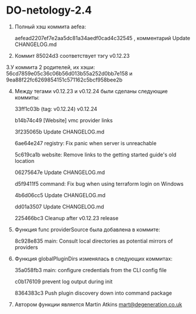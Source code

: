 # DO-netology-2.4
1. Полный хэш коммита aefea:

   aefead2207ef7e2aa5dc81a34aedf0cad4c32545 , комментарий   Update CHANGELOG.md

2. Коммит 85024d3 соответствует тэгу v0.12.23

3.У коммита 2 родителей, их хэши: 56cd7859e05c36c06b56d013b55a252d0bb7e158 и 9ea88f22fc6269854151c571162c5bcf958bee2b

4. Между тегами v0.12.23 и v0.12.24 были сделаны следующие коммиты:
   
   33ff1c03b (tag: v0.12.24) v0.12.24
   
   b14b74c49 [Website] vmc provider links
   
   3f235065b Update CHANGELOG.md 
   
   6ae64e247 registry: Fix panic when server is unreachable
   
   5c619ca1b website: Remove links to the getting started guide's old location
   
   06275647e Update CHANGELOG.md
  
   d5f9411f5 command: Fix bug when using terraform login on Windows
   
   4b6d06cc5 Update CHANGELOG.md

   dd01a3507 Update CHANGELOG.md

   225466bc3 Cleanup after v0.12.23 release

5. Функция func providerSource была добавлена в коммите: 

   8c928e835 main: Consult local directories as potential mirrors of providers

6. Функция globalPluginDirs изменялась в следующих коммитах:

   35a058fb3 main: configure credentials from the CLI config file

   c0b176109 prevent log output during init

   8364383c3 Push plugin discovery down into command package 

7. Автором функции является Martin Atkins <mart@degeneration.co.uk>
